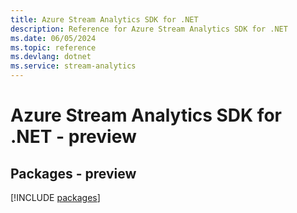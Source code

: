 ```yaml
---
title: Azure Stream Analytics SDK for .NET
description: Reference for Azure Stream Analytics SDK for .NET
ms.date: 06/05/2024
ms.topic: reference
ms.devlang: dotnet
ms.service: stream-analytics
---
```

# Azure Stream Analytics SDK for .NET - preview
## Packages - preview
[!INCLUDE [packages](stream-analytics-index.md)]